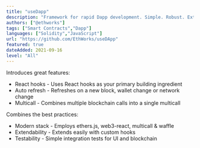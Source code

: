 ```yaml
---
title: "useDapp"
description: "Framework for rapid Dapp development. Simple. Robust. Extendable. Testable"
authors: ["@ethworks"]
tags: ["Smart Contracts","Dapp"]
languages: ["Solidity","JavaScript"]
url: "https://github.com/EthWorks/useDApp"
featured: true
dateAdded: 2021-09-16
level: "All"
---
```


Introduces great features:

- React hooks - Uses React hooks as your primary building ingredient
- Auto refresh - Refreshes on a new block, wallet change or network change
- Multicall - Combines multiple blockchain calls into a single multicall

Combines the best practices:
- Modern stack - Employs ethers.js, web3-react, multicall & waffle
- Extendability - Extends easily with custom hooks
- Testability - Simple integration tests for UI and blockchain